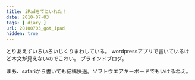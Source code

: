```yaml
---
title: iPadをてにいれた！
date: 2010-07-03
tags: [ diary ]
url: 20100703_got_ipad
hidden: true
---
```

とりあえずいろいろいじくりまわしている。
wordpressアプリで書いているけど本文が見えないのでこわい。
ブラインドブログ。

まあ、safariから書いても結構快適。ソフトウエアキーボードでもいけるねえ。
